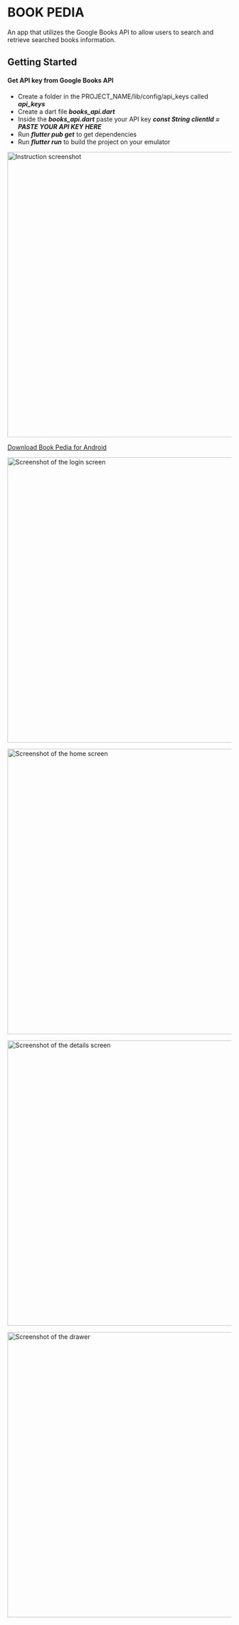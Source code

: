 # BOOK PEDIA

An app that utilizes the Google Books API to allow users to search and retrieve searched
books information.

## Getting Started

#### Get API key from Google Books API
- Create a folder in the PROJECT_NAME/lib/config/api_keys called ***api_keys***
- Create a dart file ***books_api.dart*** 
- Inside the ***books_api.dart*** paste your API key ***const String clientId = PASTE YOUR API KEY HERE***
- Run ***flutter pub get*** to get dependencies
- Run ***flutter run*** to build the project on your emulator

<a href="https://drive.google.com/uc?export=view&id=1QcyZWNGsTRnBUwT3kgZtrjoH5Hhg2J_s"><img alt="Instruction screenshot" src="https://drive.google.com/uc?export=view&id=1QcyZWNGsTRnBUwT3kgZtrjoH5Hhg2J_s" style="width: 640px" title="Click to enlarge picture" />

[Download Book Pedia for Android](https://github.com/unknownaloy/book_pedia/raw/master/apk/book_pedia.apk)

<a href="https://drive.google.com/uc?export=view&id=1osb3CmeRpLYdlVVDczpSH7SaK1DwcasR"><img alt="Screenshot of the login screen" src="https://drive.google.com/uc?export=view&id=1osb3CmeRpLYdlVVDczpSH7SaK1DwcasR" style="height: 640px" title="Click to enlarge picture" />

<a href="https://drive.google.com/uc?export=view&id=11q_pgR118nx5whfH6QmBAFLqYTst3Y-_"><img alt="Screenshot of the home screen" src="https://drive.google.com/uc?export=view&id=11q_pgR118nx5whfH6QmBAFLqYTst3Y-_" style="height: 640px" title="Click to enlarge picture" />

<a href="https://drive.google.com/uc?export=view&id=1KaVAMHl3iaekGoeossGb53jFf2vAbB54"><img alt="Screenshot of the details screen" src="https://drive.google.com/uc?export=view&id=1KaVAMHl3iaekGoeossGb53jFf2vAbB54" style="height: 640px" title="Click to enlarge picture" />

<a href="https://drive.google.com/uc?export=view&id=1rqezYVlJ0pGeVcW0y4xP7HAZe3mh063r"><img alt="Screenshot of the drawer" src="https://drive.google.com/uc?export=view&id=1rqezYVlJ0pGeVcW0y4xP7HAZe3mh063r" style="height: 640px" title="Click to enlarge picture" />

